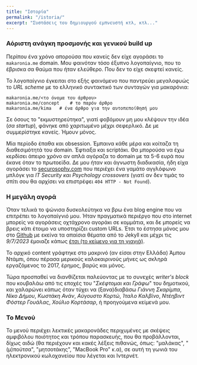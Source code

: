 ```yaml
---
title: "Ιστορία"
permalink: "/istoria/"
excerpt: "Συστάσεις του δημιουργού εμπνευστή κτλ, κτλ..."
---
```


### Αόριστη ανάγκη προσμονής και γενικού build up

Περίπου ένα χρόνο απορούσα που κανείς δεν είχε αγοράσει το `makaronia.me` domain. Μου φαινόταν τόσο έξυπνο λογοπαίγνιο, που το έβρισκα σα θαύμα που ήταν ελεύθερο. Που δεν το είχε σκεφτεί κανείς.

Το λογοπαίγνιο έγκειται στο εξής φαινόμενο που παντρεύει μεγαλοφυώς το *URL scheme* με το ελληνικό συντακτικό των συνταγών για μακαρόνια:

```
makaronia.me/<το όνομα του άρθρου>
makaronia.me/concept	# το παρόν άρθρο
makaronia.me/kima	# ένα άρθρο για την αυτοπεποίθησή μου
```

Σε όσους το "εκμυστηρεύτηκα", γιατί φοβόμουν μη μου κλέψουν την ιδέα (*σα startup*), φάνηκε από χαριτωμένο μέχρι σεφερλικό. Δε με συμμερίστηκε κανείς. Ήμουν μόνος.

Μία περίοδο έπαθα και obsession. Έμπαινα κάθε μέρα και κοίταζα τη διαθεσιμότητά του domain. Έφτιαξα και scriptάκι. Θα μπορούσα να έχω κερδίσει άπειρο χρόνο αν απλά αγόραζα το domain με τα 5-6 ευρά που έκανε όταν το πρωτοείδα. Δε μου ήταν και άγνωστη διαδικασία, ήδη είχα αγοράσει το [securosophy.com](https://securosophy.com) που περιέχει ένα γαμάτο αγγλόφωνο μπλόγκ για *IT Security και Psychology crossovers* (γιατί αν δεν τιμάς το σπίτι σου θα αρχίσει να επιστρέφει `404 HTTP - Not Found`).

### Η μεγάλη αγορά

Όταν τελικά το ψώνισα δυσκολεύτηκα να βρω ένα blog engine που να επιτρέπει το λογοπαίγνιό μου. Ήταν πραγματικά περιέργο που στο internet μπορείς να αγοράσεις οχτάχρονο αγοράκι σε κομμάτια, και δε μπορείς να βρεις κάτι έτοιμο να υποστηρίζει custom URLs. Έτσι το έστησα μόνος μου στο [Github](https://github.com/makaroniame/makaroniame.github.io) με εκείνα τα απαίσια θέματα από το Jekyll και μέχρι τις *9/7/2023* έμοιαζε κάπως [έτσι (το κείμενο για τη γιαγιά)](https://web.archive.org/web/20220320183630/http://blog.makaronia.me/tzoura/).

Το αρχικό content γράφτηκε στο μακρινό (αν είσαι στην Ελλάδα) Άμπου Ντάμπι, όπου πέρασα μερικούς καλοκαιρινούς μήνες ως σκληρά εργαζόμενος το 2017, έρημος, βαρύς και μόνος.

Τώρα προσπαθεί να διανθίζεται παλεύοντας με το συνεχές *writer's block* που κουβαλάω από τις εποχές του "*Σκέφτομαι και Γράφω*" του δημοτικού, και χαλαρώνει κάπως όταν τύχει να (ξανα)διαβάσω *Γιάννη Σκαρίμπα*, *Νίκο Δήμου*, *Κωστάκη Ανάν*, *Αύγουστο Κορτώ*, *Ίταλο Καλβίνο*, *Ντέηβιντ Φόστερ Γουάλας*, *Χούλιο Κορτάσαρ*, ή προηγούμενα κείμενά μου.

### Το Μενού
Το μενού περιέχει λεκτικές μακαρονάδες περιχυμένες με σκέψεις αμφιβόλου ποιότητος και τρόπου παρασκευής, που θα προβάλλονται, δίχως αιδώ (θα περιέχουν και κακές λέξεις πιθανώς, όπως: "μαλάκας", "(μ)πούτσα", "μητσοτάκης", "MacBook Pro" κ.α), σε αυτή τη γωνιά του ηλεκτρονικού κωλοχανείου που λέγεται και Ιντερνέτ.